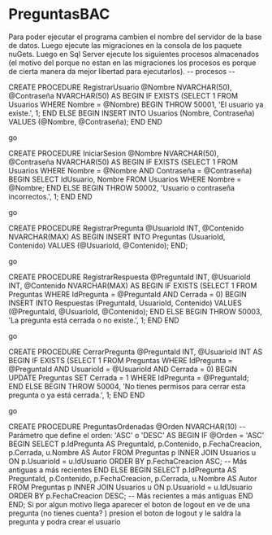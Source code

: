 # PreguntasBAC

Para poder ejecutar el programa cambien el nombre del servidor de la base de datos.
Luego ejecute las migraciones en la consola de los paquete nuGets.
Luego en Sql Server ejecute los siguientes procesos almacenados (el motivo del porque no estan en las migraciones los procesos es porque de cierta manera da mejor libertad para ejecutarlos).
-- procesos --

CREATE PROCEDURE RegistrarUsuario
    @Nombre NVARCHAR(50),
    @Contraseña NVARCHAR(50)
AS
BEGIN
    IF EXISTS (SELECT 1 FROM Usuarios WHERE Nombre = @Nombre)
    BEGIN
        THROW 50001, 'El usuario ya existe.', 1;
    END
    ELSE
    BEGIN
        INSERT INTO Usuarios (Nombre, Contraseña)
        VALUES (@Nombre, @Contraseña);
    END
END

go

CREATE PROCEDURE IniciarSesion
    @Nombre NVARCHAR(50),
    @Contraseña NVARCHAR(50)
AS
BEGIN
    IF EXISTS (SELECT 1 FROM Usuarios WHERE Nombre = @Nombre AND Contraseña = @Contraseña)
    BEGIN
        SELECT IdUsuario, Nombre FROM Usuarios WHERE Nombre = @Nombre;
    END
    ELSE
    BEGIN
        THROW 50002, 'Usuario o contraseña incorrectos.', 1;
    END
END

go

CREATE PROCEDURE RegistrarPregunta
    @UsuarioId INT,
    @Contenido NVARCHAR(MAX)
AS
BEGIN
    INSERT INTO Preguntas (UsuarioId, Contenido)
    VALUES (@UsuarioId, @Contenido);
END;

go

CREATE PROCEDURE RegistrarRespuesta
    @PreguntaId INT,
    @UsuarioId INT,
    @Contenido NVARCHAR(MAX)
AS
BEGIN
    IF EXISTS (SELECT 1 FROM Preguntas WHERE IdPregunta = @PreguntaId AND Cerrada = 0)
    BEGIN
        INSERT INTO Respuestas (PreguntaId, UsuarioId, Contenido)
        VALUES (@PreguntaId, @UsuarioId, @Contenido);
    END
    ELSE
    BEGIN
        THROW 50003, 'La pregunta está cerrada o no existe.', 1;
    END
END

go

CREATE PROCEDURE CerrarPregunta
    @PreguntaId INT,
    @UsuarioId INT
AS
BEGIN
    IF EXISTS (SELECT 1 FROM Preguntas WHERE IdPregunta = @PreguntaId AND UsuarioId = @UsuarioId AND Cerrada = 0)
    BEGIN
        UPDATE Preguntas
        SET Cerrada = 1
        WHERE IdPregunta = @PreguntaId;
    END
    ELSE
    BEGIN
        THROW 50004, 'No tienes permisos para cerrar esta pregunta o ya está cerrada.', 1;
    END
END



go

CREATE PROCEDURE PreguntasOrdenadas
    @Orden NVARCHAR(10) -- Parámetro que define el orden: 'ASC' o 'DESC'
AS
BEGIN
    IF @Orden = 'ASC'
    BEGIN
        SELECT 
            p.IdPregunta AS PreguntaId,
            p.Contenido,
            p.FechaCreacion,
            p.Cerrada,
            u.Nombre AS Autor
        FROM 
            Preguntas p
        INNER JOIN 
            Usuarios u ON p.UsuarioId = u.IdUsuario
        ORDER BY 
            p.FechaCreacion ASC; -- Más antiguas a más recientes
    END
    ELSE
    BEGIN
        SELECT 
            p.IdPregunta AS PreguntaId,
            p.Contenido,
            p.FechaCreacion,
            p.Cerrada,
            u.Nombre AS Autor
        FROM 
            Preguntas p
        INNER JOIN 
            Usuarios u ON p.UsuarioId = u.IdUsuario
        ORDER BY 
            p.FechaCreacion DESC; -- Más recientes a más antiguas
    END
END;
Si por algun motivo llega aparecer el boton de logout en ve de una pregunta (no tienes cuenta? ) presion el boton de logout y le saldra la pregunta y podra crear el usuario
